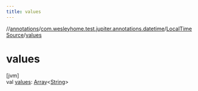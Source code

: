 ```yaml
---
title: values
---
```

//[annotations](../../../index.html)/[com.wesleyhome.test.jupiter.annotations.datetime](../index.html)/[LocalTimeSource](index.html)/[values](values.html)



# values



[jvm]\
val [values](values.html): [Array](https://kotlinlang.org/api/latest/jvm/stdlib/kotlin/-array/index.html)&lt;[String](https://kotlinlang.org/api/latest/jvm/stdlib/kotlin/-string/index.html)&gt;




